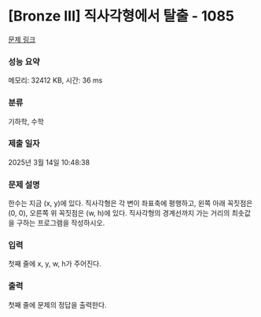 # [Bronze III] 직사각형에서 탈출 - 1085 

[문제 링크](https://www.acmicpc.net/problem/1085) 

### 성능 요약

메모리: 32412 KB, 시간: 36 ms

### 분류

기하학, 수학

### 제출 일자

2025년 3월 14일 10:48:38

### 문제 설명

<p>한수는 지금 (x, y)에 있다. 직사각형은 각 변이 좌표축에 평행하고, 왼쪽 아래 꼭짓점은 (0, 0), 오른쪽 위 꼭짓점은 (w, h)에 있다. 직사각형의 경계선까지 가는 거리의 최솟값을 구하는 프로그램을 작성하시오.</p>

### 입력 

 <p>첫째 줄에 x, y, w, h가 주어진다.</p>

### 출력 

 <p>첫째 줄에 문제의 정답을 출력한다.</p>

